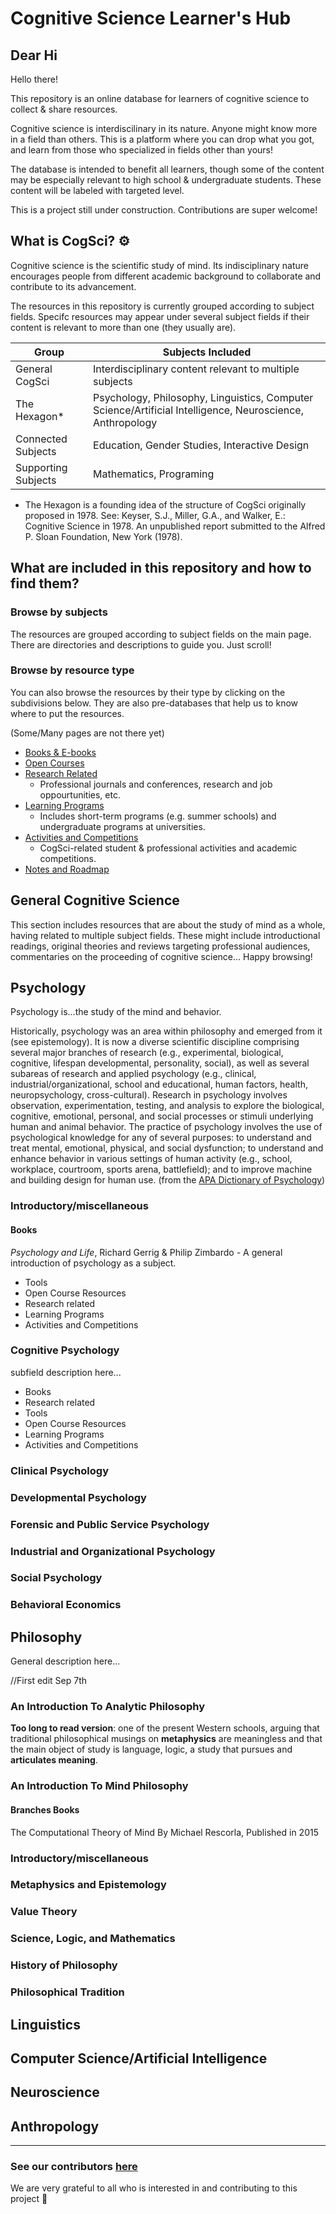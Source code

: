 # Cognitive Science Learner's Hub
## Dear Hi
Hello there!

This repository is an online database for learners of cognitive science to collect &amp; share resources. 

Cognitive science is interdiscilinary in its nature. Anyone might know more in a field than others. This is a platform where you can drop what you got, and learn from those who specialized in fields other than yours!

The database is intended to benefit all learners, though some of the content may be especially relevant to high school &amp; undergraduate students. These content will be labeled with targeted level.

This is a project still under construction. Contributions are super welcome! 



## What is CogSci? ⚙️


Cognitive science is the scientific study of mind. Its indisciplinary nature encourages people from different academic background to collaborate and contribute to its advancement.

The resources in this repository is currently grouped according to subject fields. Specifc resources may appear under several subject fields if their content is relevant to more than one (they usually are).

|Group|Subjects Included|
|---|---|
|General CogSci|Interdisciplinary content relevant to multiple subjects|
|The Hexagon*|Psychology, Philosophy, Linguistics, Computer Science/Artificial Intelligence, Neuroscience, Anthropology|
|Connected Subjects|Education, Gender Studies, Interactive Design|
|Supporting Subjects|Mathematics, Programing|

* The Hexagon is a founding idea of the structure of CogSci originally proposed in 1978. See: Keyser, S.J., Miller, G.A., and Walker, E.: Cognitive Science in 1978. An unpublished report submitted to the Alfred P. Sloan Foundation, New York (1978).



## What are included in this repository and how to find them? 

### Browse by subjects

The resources are grouped according to subject fields on the main page. There are directories and descriptions to guide you. Just scroll!

### Browse by resource type

You can also browse the resources by their type by clicking on the subdivisions below. They are also pre-databases that help us to know where to put the resources.

(Some/Many pages are not there yet)
* [Books & E-books](./BOOKS.md)
* [Open Courses](./COURSES.md)
* [Research Related](./RESEARCH.md) 
  * Professional journals and conferences, research and job oppourtunities, etc. 
* [Learning Programs](./PROGRAMS.md)
  * Includes short-term programs (e.g. summer schools) and undergraduate programs at universities.
* [Activities and Competitions](./ACTIVITIES.md)
  * CogSci-related student & professional activities and academic competitions.
* [Notes and Roadmap](./ROUTES.md)



## General Cognitive Science
This section includes resources that are about the study of mind as a whole, having related to multiple subject fields. These might include introductional readings, original theories and reviews targeting professional audiences, commentaries on the proceeding of cognitive science... Happy browsing!

## Psychology
Psychology is...the study of the mind and behavior. 

Historically, psychology was an area within philosophy and emerged from it (see epistemology). It is now a diverse scientific discipline comprising several major branches of research (e.g., experimental, biological, cognitive, lifespan developmental, personality, social), as well as several subareas of research and applied psychology (e.g., clinical, industrial/organizational, school and educational, human factors, health, neuropsychology, cross-cultural). Research in psychology involves observation, experimentation, testing, and analysis to explore the biological, cognitive, emotional, personal, and social processes or stimuli underlying human and animal behavior. The practice of psychology involves the use of psychological knowledge for any of several purposes: to understand and treat mental, emotional, physical, and social dysfunction; to understand and enhance behavior in various settings of human activity (e.g., school, workplace, courtroom, sports arena, battlefield); and to improve machine and building design for human use. (from the [APA Dictionary of Psychology](https://dictionary.apa.org/psychology))

### Introductory/miscellaneous

#### Books
_Psychology and Life_, Richard Gerrig & Philip Zimbardo  - A general introduction of psychology as a subject.

* Tools
* Open Course Resources
* Research related
* Learning Programs
* Activities and Competitions

### Cognitive Psychology
subfield description here...
* Books
* Research related
* Tools
* Open Course Resources
* Learning Programs
* Activities and Competitions

### Clinical Psychology

### Developmental Psychology

### Forensic and Public Service Psychology

### Industrial and Organizational Psychology

### Social Psychology

### Behavioral Economics

## Philosophy
General description here...

//First edit Sep 7th

### An Introduction To Analytic Philosophy

**Too long to read version**: one of the present Western schools, arguing that traditional philosophical musings on **metaphysics** are meaningless and that the main object of study is language, logic, a study that pursues and **articulates meaning**.

### An Introduction To Mind Philosophy


#### Branches Books
The Computational Theory of Mind By Michael Rescorla, Published in 2015


### Introductory/miscellaneous

### Metaphysics and Epistemology

### Value Theory

### Science, Logic, and Mathematics

### History of Philosophy

### Philosophical Tradition


## Linguistics


## Computer Science/Artificial Intelligence


## Neuroscience


## Anthropology


---
### See our contributors [here](./CONTRIBUTORS.md)
We are very grateful to all who is interested in and contributing to this project 🥺

